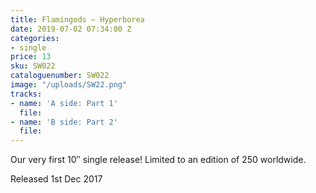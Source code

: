 ```yaml
---
title: Flamingods – Hyperborea
date: 2019-07-02 07:34:00 Z
categories:
- single
price: 13
sku: SW022
cataloguenumber: SW022
image: "/uploads/SW22.png"
tracks:
- name: 'A side: Part 1'
  file: 
- name: 'B side: Part 2'
  file: 
---
```


Our very first 10″ single release! Limited to an edition of 250 worldwide.

Released 1st Dec 2017